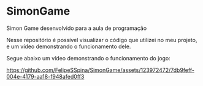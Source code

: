 # SimonGame
Simon Game desenvolvido para a aula de programação

Nesse repositório é possível visualizar o código que utilizei no meu projeto, e um vídeo demonstrando o funcionamento dele.

Segue abaixo um vídeo demonstrando o funcionamento do jogo:



https://github.com/FelipeSSpina/SimonGame/assets/123972472/7db9feff-004e-4179-aa18-f948afed0ff3

